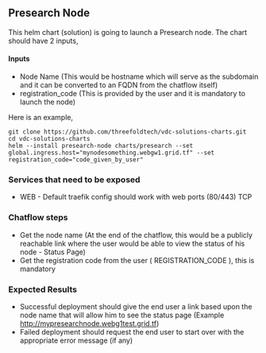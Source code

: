 ## Presearch Node

This helm chart (solution) is going to launch a Presearch node. The chart should have 2 inputs,

#### Inputs

* Node Name (This would be hostname which will serve as the subdomain and it can be converted to an FQDN from the chatflow itself)
* registration_code (This is provided by the user and it is mandatory to launch the node)

Here is an example,

```
git clone https://github.com/threefoldtech/vdc-solutions-charts.git
cd vdc-solutions-charts
helm --install presearch-node charts/presearch --set global.ingress.host="mynodesomething.webgw1.grid.tf" --set registration_code="code_given_by_user" 

```
### Services that need to be exposed

* WEB - Default traefik config should work with web ports (80/443) TCP

### Chatflow steps

* Get the node name (At the end of the chatflow, this would be a publicly reachable link where the user would be able to view the status of his node - Status Page)
* Get the registration code from the user ( REGISTRATION_CODE ), this is mandatory

### Expected Results

* Successful deployment should give the end user a link based upon the node name that will allow him to see the status page (Example http://mypresearchnode.webg1test.grid.tf)
* Failed deployment should request the end user to start over with the appropriate error message (if any)

